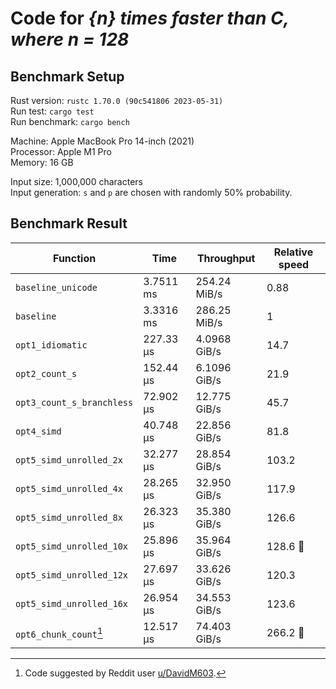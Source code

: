 # Code for *{n} times faster than C, where n = 128*

## Benchmark Setup

Rust version: `rustc 1.70.0 (90c541806 2023-05-31)`  
Run test: `cargo test`  
Run benchmark: `cargo bench`

Machine: Apple MacBook Pro 14-inch (2021)  
Processor: Apple M1 Pro  
Memory: 16 GB

Input size: 1,000,000 characters  
Input generation: `s` and `p` are chosen with randomly 50% probability.

## Benchmark Result

Function                  | Time      | Throughput   | Relative speed
------------------------- | --------- | ------------ | --------------
`baseline_unicode`        | 3.7511 ms | 254.24 MiB/s | 0.88
`baseline`                | 3.3316 ms | 286.25 MiB/s | 1
`opt1_idiomatic`          | 227.33 µs | 4.0968 GiB/s | 14.7
`opt2_count_s`            | 152.44 µs | 6.1096 GiB/s | 21.9
`opt3_count_s_branchless` | 72.902 µs | 12.775 GiB/s | 45.7
`opt4_simd`               | 40.748 µs | 22.856 GiB/s | 81.8
`opt5_simd_unrolled_2x`   | 32.277 µs | 28.854 GiB/s | 103.2
`opt5_simd_unrolled_4x`   | 28.265 µs | 32.950 GiB/s | 117.9
`opt5_simd_unrolled_8x`   | 26.323 µs | 35.380 GiB/s | 126.6
`opt5_simd_unrolled_10x`  | 25.896 µs | 35.964 GiB/s | 128.6 🎉
`opt5_simd_unrolled_12x`  | 27.697 µs | 33.626 GiB/s | 120.3
`opt5_simd_unrolled_16x`  | 26.954 µs | 34.553 GiB/s | 123.6
`opt6_chunk_count`[^1]    | 12.517 µs | 74.403 GiB/s | 266.2 🚀

[^1]: Code suggested by Reddit user [u/DavidM603](https://www.reddit.com/r/rust/comments/14yvlc9/comment/jrwkag7).

